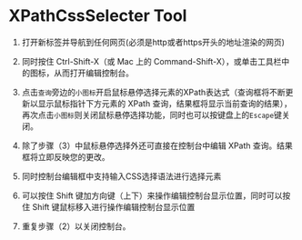 # XPathCssSelecter Tool

1. 打开新标签并导航到任何网页(必须是http或者https开头的地址渲染的网页)

2. 同时按住 Ctrl-Shift-X（或 Mac 上的 Command-Shift-X），或单击工具栏中的图标，从而打开编辑控制台。

3. 点击`查询`旁边的`小图标`开启鼠标悬停选择元素的XPath表达式（查询框将不断更新以显示鼠标指针下方元素的 XPath 查询，结果框将显示当前查询的结果），再次点击`小图标`则关闭鼠标悬停选择功能，同时也可以按键盘上的`Escape`键关闭。

4. 除了步骤（3）中鼠标悬停选择外还可直接在控制台中编辑 XPath 查询。结果框将立即反映您的更改。

5. 同时控制台编辑框中支持输入CSS选择语法进行选择元素

6. 可以按住 Shift 键加方向键（上下）来操作编辑控制台显示位置，同时可以按住 Shift 键鼠标移入进行操作编辑控制台显示位置

7. 重复步骤（2）以关闭控制台。
